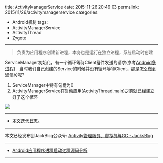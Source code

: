title: ActivityManagerService
date: 2015-11-26 20:49:03
permalink: 2015/11/26/activitymanagerservice
categories:
- Android机制
tags:
- ActivityManagerService
- ActivityThread
- Zygote

---

> 负责为应用程序创建新进程，本身也是运行在独立进程，系统启动时创建

<!-- more -->

ServiceManager初始化，有一个循环等待Client组件发送的请求(参考[Android多进程](http://blog.dreamtobe.cn/2015/11/25/android_multiply_process/))，当时我们自己创建的Service的时候并没有循环等待Client，那是怎么做到通信的呢?

1. ServiceManager中特有句柄为0
2. ActivityManagerService在启动应用(ActivityThread.main)之前就已经建立好了这个循环

![](/img/ActivityManagerService.png)

---

- [本文迭代日志](https://github.com/Jacksgong/Blog/commits/master/source/_posts/activitymanagerservice.md)。

---

本文已经发布到JackBlog公众号: [Activity管理服务、虚拟机与GC - JacksBlog](https://mp.weixin.qq.com/s?__biz=MzIyMjQxMzAzOA==&mid=2247483725&idx=1&sn=1b416b52c51ed0486bd34d66fc5abb2f)

---

- [Android应用程序进程启动过程源码分析](http://blog.csdn.net/luoshengyang/article/details/6747696)

---
